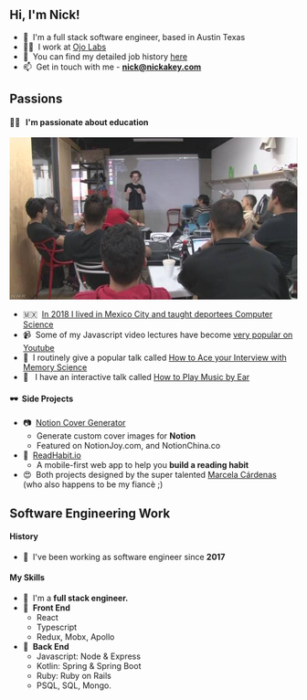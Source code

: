 ## Hi, I'm Nick!

- 👋&nbsp;&nbsp;I'm a full stack software engineer, based in Austin Texas 
- 👨‍💻&nbsp;&nbsp;I work at [Ojo Labs](https://ojo.com/)
- 📖&nbsp;&nbsp;You can find my detailed job history [here](https://www.linkedin.com/in/nickakeygrowth/)
- 📫&nbsp;&nbsp;Get in touch with me - **nick@nickakey.com**

## Passions

#### 👨‍🏫 &nbsp;&nbsp;I'm passionate about **education**

![](/holacode.jpg)


- 🇲🇽&nbsp;&nbsp;[In 2018 I lived in Mexico City and taught deportees Computer Science ](https://www3.nhk.or.jp/nhkworld/en/news/backstories/243/)
- 📹&nbsp;&nbsp;Some of my Javascript video lectures have become [very popular on Youtube](https://www.youtube.com/watch?v=zd2STahSBaA)
- 📣&nbsp;&nbsp;I routinely give a popular talk called [How to Ace your Interview with Memory Science](https://www.youtube.com/watch?v=DmyEb0S1gUw)
- 🎹&nbsp;&nbsp; I have an interactive talk called [How to Play Music by Ear](https://www.youtube.com/watch?v=jODeoMsJ_Rs)



#### 🕶&nbsp;&nbsp;Side Projects

- 📷&nbsp;&nbsp;[Notion Cover Generator](https://www.notioncovergenerator.com/)
  - Generate custom cover images for **Notion**
  - Featured on NotionJoy.com, and NotionChina.co
- 📕&nbsp;&nbsp;[ReadHabit.io](https://readhabit.io/)
  - A mobile-first web app to help you **build a reading habit**
- 😍&nbsp;&nbsp;Both projects designed by the super talented [Marcela Cárdenas](https://www.linkedin.com/in/marcelacardenasc/) (who also happens to be my fiancè ;)



## Software Engineering Work

#### History

* 📅&nbsp;&nbsp;I've been working as software engineer since **2017**

#### My Skills

* 🥞&nbsp;&nbsp;I'm a **full stack engineer.** 
* 🎨&nbsp;&nbsp;**Front End**
  * React
  * Typescript
  * Redux, Mobx, Apollo
* 🦾&nbsp;&nbsp;**Back End**
  * Javascript: Node & Express 
  * Kotlin: Spring & Spring Boot
  * Ruby: Ruby on Rails
  * PSQL, SQL, Mongo. 

